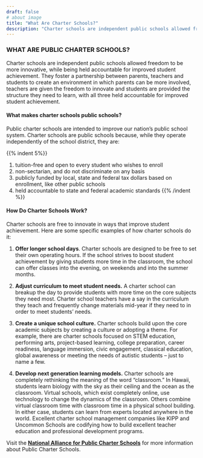 ```yaml
---
draft: false
# about image
title: "What Are Charter Schools?"
description: "Charter schools are independent public schools allowed freedom to be more innovative, while being held accountable for improved student achievement."
---
```


### WHAT ARE PUBLIC CHARTER SCHOOLS?
Charter schools are independent public schools allowed freedom to be more innovative, while being held accountable for improved student achievement. They foster a partnership between parents, teachers and students to create an environment in which parents can be more involved, teachers are given the freedom to innovate and students are provided the structure they need to learn, with all three held accountable for improved student achievement. 

#### What makes charter schools public schools?
Public charter schools are intended to improve our nation’s public school system. Charter schools are public schools because, while they operate independently of the school district, they are:

{{% indent 5%}}
1. tuition-free and open to every student who wishes to enroll
2. non-sectarian, and do not discriminate on any basis
3. publicly funded by local, state and federal tax dollars based on enrollment, like other public schools
4. held accountable to state and federal academic standards
{{% /indent %}}

#### How Do Charter Schools Work?
Charter schools are free to innovate in ways that improve student achievement. Here are some specific examples of how charter schools do it:

1. **Offer longer school days**. Charter schools are designed to be free to set their own operating hours. If the school strives to boost student achievement by giving students more time in the classroom, the school can offer classes into the evening, on weekends and into the summer months.

2. **Adjust curriculum to meet student needs.** A charter school can breakup the day to provide students with more time on the core subjects they need most. Charter school teachers have a say in the curriculum they teach and frequently change materials mid-year if they need to in order to meet students’ needs. 

3. **Create a unique school culture.** Charter schools build upon the core academic subjects by creating a culture or adopting a theme. For example, there are charter schools focused on STEM education, performing arts, project-based learning, college preparation, career readiness, language immersion, civic engagement, classical education, global awareness or meeting the needs of autistic students – just to name a few. 

4. **Develop next generation learning models.** Charter schools are completely rethinking the meaning of the word “classroom.” In Hawaii, students learn biology with the sky as their ceiling and the ocean as the classroom. Virtual schools, which exist completely online, use technology to change the dynamics of the classroom. Others combine virtual classroom time with classroom time in a physical school building. In either case, students can learn from experts located anywhere in the world. Excellent charter school management companies like KIPP and Uncommon Schools are codifying how to build excellent teacher education and professional development programs. 

Visit the **[National Alliance for Public Charter Schools](http://www.publiccharters.org/)** for more information about Public Charter Schools.